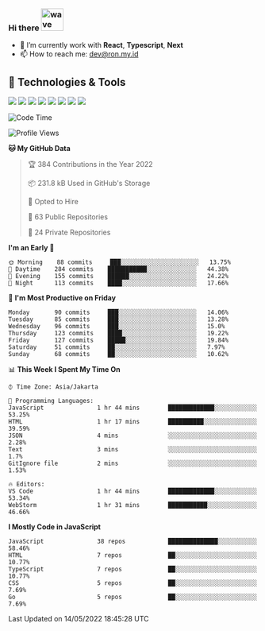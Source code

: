 ### Hi there <img src="https://i.ibb.co/q0Hx1KK/wave.gif" alt="wave" width="45px">

- 🌱 I’m currently work with **React**, **Typescript**, **Next**
- 📫 How to reach me: dev@ron.my.id

## 🔧 Technologies & Tools

![](https://img.shields.io/badge/OS-Linux-informational?style=flat&logo=linux&logoColor=white&color=2bbc8a)
![](https://img.shields.io/badge/OS-Windows-informational?style=flat&logo=windows&logoColor=white&color=2bbc8a)
![](https://img.shields.io/badge/Code-JavaScript-informational?style=flat&logo=javascript&logoColor=white&color=2bbc8a)
![](https://img.shields.io/badge/Code-Golang-informational?style=flat&logo=go&logoColor=white&color=2bbc8a)
![](https://img.shields.io/badge/Code-React-informational?style=flat&logo=react&logoColor=white&color=2bbc8a)
![](https://img.shields.io/badge/Code-Next-informational?style=flat&logo=next.js&logoColor=white&color=2bbc8a)
![](https://img.shields.io/badge/Shell-Bash-informational?style=flat&logo=gnu-bash&logoColor=white&color=2bbc8a)
![](https://img.shields.io/badge/Tools-Docker-informational?style=flat&logo=docker&logoColor=white&color=2bbc8a)

<!--START_SECTION:waka-->
![Code Time](http://img.shields.io/badge/Code%20Time-0%20secs-blue)

![Profile Views](http://img.shields.io/badge/Profile%20Views-0-blue)

**🐱 My GitHub Data** 

> 🏆 384 Contributions in the Year 2022
 > 
> 📦 231.8 kB Used in GitHub's Storage 
 > 
> 💼 Opted to Hire
 > 
> 📜 63 Public Repositories 
 > 
> 🔑 24 Private Repositories  
 > 
**I'm an Early 🐤** 

```text
🌞 Morning    88 commits     ███░░░░░░░░░░░░░░░░░░░░░░   13.75% 
🌆 Daytime    284 commits    ███████████░░░░░░░░░░░░░░   44.38% 
🌃 Evening    155 commits    ██████░░░░░░░░░░░░░░░░░░░   24.22% 
🌙 Night      113 commits    ████░░░░░░░░░░░░░░░░░░░░░   17.66%

```
📅 **I'm Most Productive on Friday** 

```text
Monday       90 commits     ███░░░░░░░░░░░░░░░░░░░░░░   14.06% 
Tuesday      85 commits     ███░░░░░░░░░░░░░░░░░░░░░░   13.28% 
Wednesday    96 commits     ███░░░░░░░░░░░░░░░░░░░░░░   15.0% 
Thursday     123 commits    ████░░░░░░░░░░░░░░░░░░░░░   19.22% 
Friday       127 commits    █████░░░░░░░░░░░░░░░░░░░░   19.84% 
Saturday     51 commits     ██░░░░░░░░░░░░░░░░░░░░░░░   7.97% 
Sunday       68 commits     ██░░░░░░░░░░░░░░░░░░░░░░░   10.62%

```


📊 **This Week I Spent My Time On** 

```text
⌚︎ Time Zone: Asia/Jakarta

💬 Programming Languages: 
JavaScript               1 hr 44 mins        █████████████░░░░░░░░░░░░   53.25% 
HTML                     1 hr 17 mins        ██████████░░░░░░░░░░░░░░░   39.59% 
JSON                     4 mins              ░░░░░░░░░░░░░░░░░░░░░░░░░   2.28% 
Text                     3 mins              ░░░░░░░░░░░░░░░░░░░░░░░░░   1.7% 
GitIgnore file           2 mins              ░░░░░░░░░░░░░░░░░░░░░░░░░   1.53%

🔥 Editors: 
VS Code                  1 hr 44 mins        █████████████░░░░░░░░░░░░   53.34% 
WebStorm                 1 hr 31 mins        ███████████░░░░░░░░░░░░░░   46.66%

```

**I Mostly Code in JavaScript** 

```text
JavaScript               38 repos            ██████████████░░░░░░░░░░░   58.46% 
HTML                     7 repos             ██░░░░░░░░░░░░░░░░░░░░░░░   10.77% 
TypeScript               7 repos             ██░░░░░░░░░░░░░░░░░░░░░░░   10.77% 
CSS                      5 repos             ██░░░░░░░░░░░░░░░░░░░░░░░   7.69% 
Go                       5 repos             ██░░░░░░░░░░░░░░░░░░░░░░░   7.69%

```



 Last Updated on 14/05/2022 18:45:28 UTC
<!--END_SECTION:waka-->
